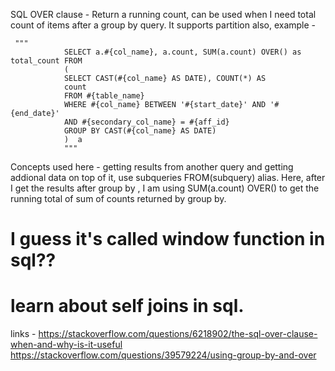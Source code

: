 SQL OVER clause - 
Return a running count, 
can be used when I need total count of items after a group by query.
It supports partition also, 
example - 
```
 """
            SELECT a.#{col_name}, a.count, SUM(a.count) OVER() as total_count FROM
            (
            SELECT CAST(#{col_name} AS DATE), COUNT(*) AS
            count
            FROM #{table_name}
            WHERE #{col_name} BETWEEN '#{start_date}' AND '#{end_date}'
            AND #{secondary_col_name} = #{aff_id}
            GROUP BY CAST(#{col_name} AS DATE)
            )  a
            """
```
Concepts used here - getting results from another query and getting addional data on top of it, use subqueries FROM(subquery) alias.
Here, after I get the results after group by , I am using SUM(a.count) OVER() to get the running total of sum of counts returned by group by.

# I guess it's called window function in sql??
# learn about self joins in sql.

links - https://stackoverflow.com/questions/6218902/the-sql-over-clause-when-and-why-is-it-useful
https://stackoverflow.com/questions/39579224/using-group-by-and-over
